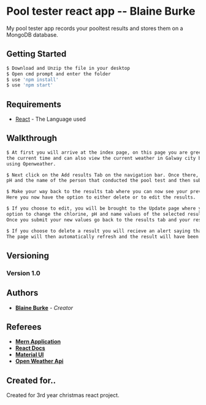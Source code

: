 # Pool tester react app -- Blaine Burke
My pool tester app records your pooltest results and stores them on a MongoDB database.

## Getting Started
```sh
$ Download and Unzip the file in your desktop
$ Open cmd prompt and enter the folder
$ use 'npm install'
$ use 'npm start'
```
## Requirements

* [React](https://reactjs.org/) - The Language used

## Walkthrough
```sh
$ At first you will arrive at the index page, on this page you are greeted to the app by
the current time and can also view the current weather in Galway city by using my Api created
using Openweather.
```
```sh
$ Next click on the Add results Tab on the navigation bar. Once there, enter the chlorine, 
pH and the name of the person that conducted the pool test and then submit the results.
```
```sh
$ Make your way back to the results tab where you can now see your previously entered results.
Here you now have the option to either delete or to edit the results.
```
```sh
$ If you choose to edit, you will be brought to the Update page where you will have the 
option to change the chlorine, pH and name values of the selected result.
Once you submit your new values go back to the results tab and your results will be updated.
```
```sh
$ If you choose to delete a result you will recieve an alert saying that the result has been deleted.
The page will then automatically refresh and the result will have been removed.
```
## Versioning

### Version 1.0

## Authors

* **[Blaine Burke](https://github.com/BurkeBlaine1999)** - *Creator*

## Referees

* **[Mern Application](https://github.com/MERN-Application)**
* **[React Docs](https://reactjs.org/)**
* **[Material UI](https://material-ui.com/)**
* **[Open Weather Api](https://openweathermap.org/api)**

## Created for..

Created for 3rd year christmas react project. 
